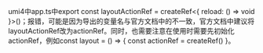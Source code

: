 umi4中app.ts中export const layoutActionRef = createRef<{ reload: () => void }>()；报错，可能是因为导出的变量名与官方文档中的不一致，官方文档中建议将layoutActionRef改为actionRef。同时，也需要注意在使用时需要先初始化actionRef，例如const layout = () => { const actionRef = createRef() }。
